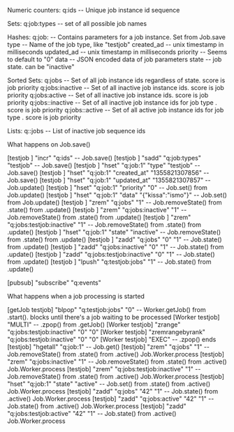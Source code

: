 
Numeric counters:
 q:ids  -- Unique job instance id sequence

Sets:
 q:job:types -- set of all possible job names

Hashes:
 q:job:<job instance id>  -- Contains parameters for a job instance. Set from Job.save
      type                -- Name of the job type, like "testjob"
      created_ad          -- unix timestamp in milliseconds
      updated_ad          -- unix timestamp in milliseconds
      priority            -- Seems to default to "0"
      data                -- JSON encoded data of job parameters
      state               -- job state. can be "inactive"

Sorted Sets:
  q:jobs                     -- Set of all job instance ids regardless of state. score is job priority
  q:jobs:inactive            -- Set of all inactive job instance ids. score is job priority
  q:jobs:active              -- Set of all inactive job instance ids. score is job priority
  q:jobs:<job type>:inactive -- Set of all inactive job instance ids for job type <type>. score is job priority
  q:jobs:<job type>:active   -- Set of all active job instance ids for job type <type>. score is job priority

Lists:
  q:<job type>:jobs          -- List of inactive job sequence ids



What happens on Job.save()

[testjob ] "incr" "q:ids"                                  -- Job.save()
[testjob ] "sadd" "q:job:types" "testjob"                  -- Job.save()
[testjob ] "hset" "q:job:1" "type" "testjob"               -- Job.save()
[testjob ] "hset" "q:job:1" "created_at" "1355821307856"   -- Job.save()
[testjob ] "hset" "q:job:1" "updated_at" "1355821307857"   -- Job.update()
[testjob ] "hset" "q:job:1" "priority" "0"                 -- Job.set() from Job.update()
[testjob ] "hset" "q:job:1" "data" "{\"kissa\":\"ismo\"}"  -- Job.set() from Job.update()
[testjob ] "zrem" "q:jobs" "1"                             -- Job.removeState() from .state() from .update()
[testjob ] "zrem" "q:jobs:inactive" "1"                    -- Job.removeState() from .state() from .update()
[testjob ] "zrem" "q:jobs:testjob:inactive" "1"            -- Job.removeState() from .state() from .update()
[testjob ] "hset" "q:job:1" "state" "inactive"             -- Job.removeState() from .state() from .update()
[testjob ] "zadd" "q:jobs" "0" "1"                         -- Job.state() from .update()
[testjob ] "zadd" "q:jobs:inactive" "0" "1"                -- Job.state() from .update()
[testjob ] "zadd" "q:jobs:testjob:inactive" "0" "1"        -- Job.state() from .update()
[testjob ] "lpush" "q:testjob:jobs" "1"                    -- Job.state() from .update()

[pubsub] "subscribe" "q:events"


What happens when a job processing is started

[getJob testjob] "blpop" "q:testjob:jobs" "0"              -- Worker.getJob() from .start(). blocks until there's a job waiting to be processed
[Worker testjob] "MULTI"                                   -- .zpop() from .getJob()
[Worker testjob] "zrange" "q:jobs:testjob:inactive" "0" "0"
[Worker testjob] "zremrangebyrank" "q:jobs:testjob:inactive" "0" "0"
[Worker testjob] "EXEC"                                    -- .zpop() ends
[testjob] "hgetall" "q:job:1"                              -- Job.get()
[testjob] "zrem" "q:jobs" "1"                              -- Job.removeState() from .state() from .active() Job.Worker.process
[testjob] "zrem" "q:jobs:inactive" "1"                     -- Job.removeState() from .state() from .active() Job.Worker.process
[testjob] "zrem" "q:jobs:testjob:inactive" "1"             -- Job.removeState() from .state() from .active() Job.Worker.process
[testjob] "hset" "q:job:1" "state" "active"                -- Job.set() from .state() from .active() Job.Worker.process
[testjob] "zadd" "q:jobs" "42" "1"                         -- Job.state() from .active() Job.Worker.process
[testjob] "zadd" "q:jobs:active" "42" "1"                  -- Job.state() from .active() Job.Worker.process
[testjob] "zadd" "q:jobs:testjob:active" "42" "1"          -- Job.state() from .active() Job.Worker.process
